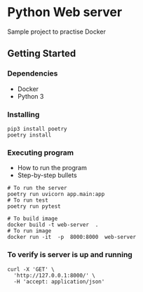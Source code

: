# Python Web server

Sample project to practise Docker


## Getting Started
### Dependencies
* Docker
* Python 3

### Installing
 ```
 pip3 install poetry
 poetry install
 ```


### Executing program

* How to run the program
* Step-by-step bullets
```
# To run the server
poetry run uvicorn app.main:app
# To run test
poetry run pytest

# To build image
docker build -t web-server  .
# To run image
docker run -it  -p  8000:8000  web-server
```

### To verify is server is up and running
```
curl -X 'GET' \
  'http://127.0.0.1:8000/' \
  -H 'accept: application/json'
```